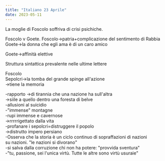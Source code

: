 ```yaml
---
title: "Italiano 23 Aprile"
date: 2023-05-11
---
```

La moglie di Foscolo soffriva di crisi psichiche.  
  
  
Foscolo v Goete. Foscolo->patria+complicazione del sentimento di Rabbia  
		 Goete->la donna che egli ama è di un caro amico    
  
Goete->affinità elettive  
  
Struttura sintattica prevalente nelle ultime lettere  
  
Foscolo   
Sepolcri->la tomba del grande spinge all'azione  
			->tiene la memoria  
  
-rapporto ->di tirannia che una nazione ha sull'altra  
          ->siile a quello dentro una foresta di belve  
-allusioni al suicidio  
-"immense" montagne  
-rupi immense e cavernose  
 ->rrrrrigettato dalla vita  
-profanare i sepolcri=distruggere il popolo  
 ->distrutto impero persiano   
-Osserva che la storia è un ciclo continuo di sopraffazioni di nazioni   
su nazioni. "le nazioni si divorano"  
-si salva dalla corruzione chi non ha potere: "provvida sventura"  
-"tu, passione, sei l'unica virtù. Tutte le altre sono virtù usuraie"  
